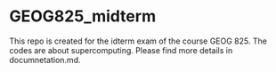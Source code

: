 # GEOG825_midterm

This repo is created for the idterm exam of the course GEOG 825. The codes are about supercomputing. Please find more details in documnetation.md.
